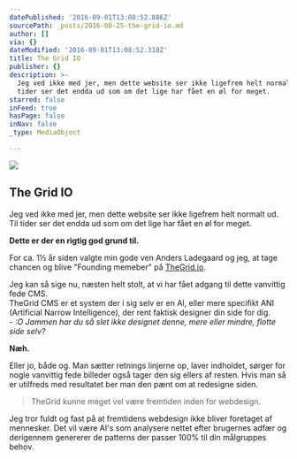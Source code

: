 ```yaml
---
datePublished: '2016-09-01T13:08:52.886Z'
sourcePath: _posts/2016-08-25-the-grid-io.md
author: []
via: {}
dateModified: '2016-09-01T13:08:52.318Z'
title: The Grid IO
publisher: {}
description: >-
  Jeg ved ikke med jer, men dette website ser ikke ligefrem helt normalt ud. Til
  tider ser det endda ud som om det lige har fået en øl for meget.
starred: false
inFeed: true
hasPage: false
inNav: false
_type: MediaObject

---
```

![](https://the-grid-user-content.s3-us-west-2.amazonaws.com/7f5fa2cc-000b-448d-a620-9a901662796a.jpg)

## The Grid IO

Jeg ved ikke med jer, men dette website ser ikke ligefrem helt normalt ud. Til tider ser det endda ud som om det lige har fået en øl for meget.

**Dette er der en rigtig god grund til.**

For ca. 1½ år siden valgte min gode ven Anders Ladegaard og jeg, at tage chancen og blive "Founding memeber" på [TheGrid.io][0].

Jeg kan så sige nu, næsten helt stolt, at vi har fået adgang til dette vanvittig fede CMS.   
TheGrid CMS er et system der i sig selv er en AI, eller mere specifikt ANI (Artificial Narrow Intelligence), der rent faktisk designer din side for dig.   
_- :O Jammen har du så slet ikke designet denne, mere eller mindre, flotte side selv?_

**Næh.**

Eller jo, både og. Man sætter retnings linjerne op, laver indholdet, sørger for nogle vanvittig fede billeder også tager den sig ellers af resten. Hvis man så er utilfreds med resultatet ber man den pænt om at redesigne siden.

> TheGrid kunne meget vel være fremtiden inden for webdesign.

Jeg tror fuldt og fast på at fremtidens webdesign ikke bliver foretaget af mennesker. Det vil være AI's som analysere nettet efter brugernes adfær og derigennem genererer de patterns der passer 100% til din målgruppes behov.

[0]: http://thegrid.io/